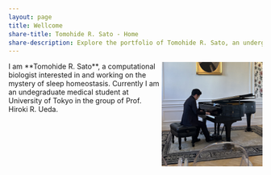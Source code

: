 ```yaml
---
layout: page
title: Wellcome
share-title: Tomohide R. Sato - Home
share-description: Explore the portfolio of Tomohide R. Sato, an undergraduate student with an interest in sleep medicine, neuroscience, theoretical biology, and medicine. Learn more about Tomohide's experience and education.
---
```


<img src="/assets/img/IMG_2824.jpeg" width="200" align="right">
I am **Tomohide R. Sato**, a computational biologist interested in and working on the mystery of sleep homeostasis. Currently I am an undegraduate medical student at University of Tokyo in the group of Prof. Hiroki R. Ueda. 
